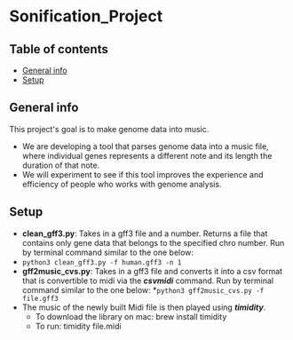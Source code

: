 # Sonification_Project
## Table of contents
* [General info](#general-info)
* [Setup](#setup)

## General info
This project's goal is to make genome data into music.
* We are developing a tool that parses genome data into a music file, where individual genes represents a different note and its length the duration of that note. 
* We will experiment to see if this tool improves the experience and efficiency of people who works with genome analysis.

## Setup
* **clean_gff3.py**: Takes in a gff3 file and a number. Returns a file that contains only gene data that belongs to the specified chro number. Run by terminal command similar to the one below:
 * ```python3 clean_gff3.py -f human.gff3 -n 1```
* **gff2music_cvs.py**: Takes in a gff3 file and converts it into a csv format that is convertible to midi via the ***csvmidi*** command. Run by terminal command similar to the one below:
 *```python3 gff2music_cvs.py -f file.gff3```
* The music of the newly built Midi file is then played using ***timidity***. 
  * To download the library on mac: brew install timidity
  * To run: timidity file.midi
